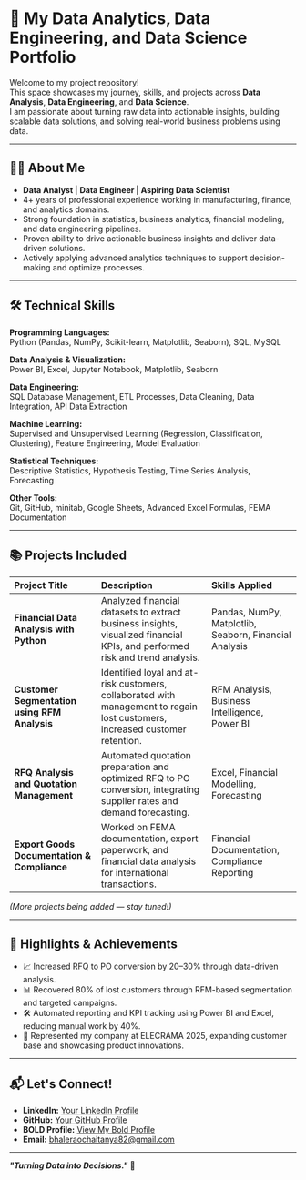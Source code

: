 # 🚀 My Data Analytics, Data Engineering, and Data Science Portfolio

Welcome to my project repository!  
This space showcases my journey, skills, and projects across **Data Analysis**, **Data Engineering**, and **Data Science**.  
I am passionate about turning raw data into actionable insights, building scalable data solutions, and solving real-world business problems using data.

---

## 👨‍💻 About Me

- **Data Analyst | Data Engineer | Aspiring Data Scientist**
- 4+ years of professional experience working in manufacturing, finance, and analytics domains.
- Strong foundation in statistics, business analytics, financial modeling, and data engineering pipelines.
- Proven ability to drive actionable business insights and deliver data-driven solutions.
- Actively applying advanced analytics techniques to support decision-making and optimize processes.

---

## 🛠️ Technical Skills

**Programming Languages:**  
Python (Pandas, NumPy, Scikit-learn, Matplotlib, Seaborn), SQL, MySQL

**Data Analysis & Visualization:**  
Power BI, Excel, Jupyter Notebook, Matplotlib, Seaborn

**Data Engineering:**  
SQL Database Management, ETL Processes, Data Cleaning, Data Integration, API Data Extraction

**Machine Learning:**  
Supervised and Unsupervised Learning (Regression, Classification, Clustering), Feature Engineering, Model Evaluation

**Statistical Techniques:**  
Descriptive Statistics, Hypothesis Testing, Time Series Analysis, Forecasting

**Other Tools:**  
Git, GitHub, minitab, Google Sheets, Advanced Excel Formulas, FEMA Documentation

---

## 📚 Projects Included

| Project Title | Description | Skills Applied |
|:---|:---|:---|
| **Financial Data Analysis with Python** | Analyzed financial datasets to extract business insights, visualized financial KPIs, and performed risk and trend analysis. | Pandas, NumPy, Matplotlib, Seaborn, Financial Analysis |
| **Customer Segmentation using RFM Analysis** | Identified loyal and at-risk customers, collaborated with management to regain lost customers, increased customer retention. | RFM Analysis, Business Intelligence, Power BI |
| **RFQ Analysis and Quotation Management** | Automated quotation preparation and optimized RFQ to PO conversion, integrating supplier rates and demand forecasting. | Excel, Financial Modelling, Forecasting |
| **Export Goods Documentation & Compliance** | Worked on FEMA documentation, export paperwork, and financial data analysis for international transactions. | Financial Documentation, Compliance Reporting |

*(More projects being added — stay tuned!)*

---

## 🌟 Highlights & Achievements

- 📈 Increased RFQ to PO conversion by 20–30% through data-driven analysis.
- 📊 Recovered 80% of lost customers through RFM-based segmentation and targeted campaigns.
- 🛠️ Automated reporting and KPI tracking using Power BI and Excel, reducing manual work by 40%.
- 🤝 Represented my company at ELECRAMA 2025, expanding customer base and showcasing product innovations.

---

## 📬 Let's Connect!

- **LinkedIn:** [Your LinkedIn Profile](www.linkedin.com/in/data-explorer-bhaleraochaitanya)
- **GitHub:** [Your GitHub Profile](https://github.com/Chaitanya-dataexplorer)
- **BOLD Profile:** [View My Bold Profile](https://bold.pro/my/chaitanya-bhalerao)
- **Email:** bhaleraochaitanya82@gmail.com
---

**_"Turning Data into Decisions."_** 🎯
